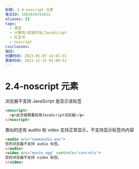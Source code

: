 ```yaml
---
标题: 2.4-noscript 元素
笔记ID: 1683439291812
aliases: []
tags:
  - 语言
  - 计算机/前端开发/JavaScript
  - 红宝书
  - noscript
cssclasses: 
描述: 
创建时间: 2023-05-07 14:01:31
更新时间: 2023-12-31 01:09:51
---
```


# 2.4-noscript 元素

浏览器不支持 JavaScript 是显示该标签

```html
<noscript>
  <p>此页面需要启用JavaScript浏览器</p>
</noscript>
```

类似的还有 audito 和 video 支持正常显示，不支持显示标签内内容

```html
<audio src="someaudio.wav">
您的浏览器不支持 audio 标签。
</audio>
<video src="movie.ogg" controls="controls">
您的浏览器不支持 video 标签。
</video>
```
